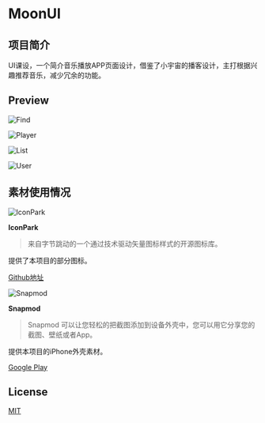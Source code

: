 # MoonUI

## 项目简介

UI课设，一个简介音乐播放APP页面设计，借鉴了小宇宙的播客设计，主打根据兴趣推荐音乐，减少冗余的功能。



## Preview

![Find](Preview/Find.png)

![Player](Preview/Player.png)

![List](Preview/List.png)

![User](Preview/User.png)



## 素材使用情况

![IconPark](IMG/IconPark.png)

**IconPark** 

> 来自字节跳动的一个通过技术驱动矢量图标样式的开源图标库。

提供了本项目的部分图标。

[Github地址](https://github.com/bytedance/IconPark)



![Snapmod](IMG/Snapmod.png)

**Snapmod**

>  Snapmod 可以让您轻松的把截图添加到设备外壳中，您可以用它分享您的截图、壁纸或者App。

提供本项目的iPhone外壳素材。

[Google Play](https://play.google.com/store/apps/details?id=cn.gavinliu.snapmod)



## License

[MIT](https://github.com/nishanths/license/blob/master/LICENSE)